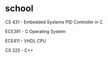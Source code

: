 # school

CS 431 - Embedded Systems PID Controller in C

ECE391 - C Operating System

ECE411 - VHDL CPU 

CS 225 - C++
